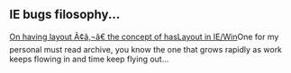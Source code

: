 <article><h2>IE bugs filosophy...</h2><a href="http://www.satzansatz.de/cssd/onhavinglayout.html">On having layout Ã¢â‚¬â€ the concept of hasLayout in IE/Win</a>One for my personal must read archive, you know the one that grows rapidly as work keeps flowing in and time keep flying out...</article>